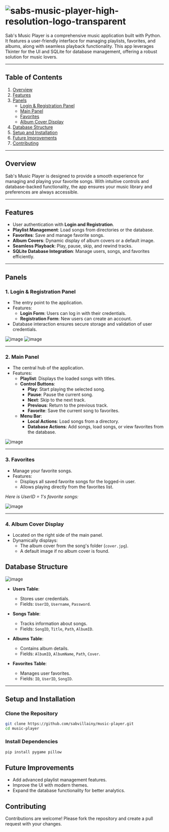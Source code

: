 # ![sabs-music-player-high-resolution-logo-transparent](https://github.com/user-attachments/assets/fde8bd53-63a5-4b96-bef6-def0d292692f)


Sab's Music Player is a comprehensive music application built with Python. It features a user-friendly interface for managing playlists, favorites, and albums, along with seamless playback functionality. This app leverages Tkinter for the UI and SQLite for database management, offering a robust solution for music lovers.

---

## Table of Contents

1. [Overview](#overview)  
2. [Features](#features)  
3. [Panels](#panels)  
   - [Login & Registration Panel](#1-login--registration-panel)
   - [Main Panel](#2-main-panel)
   - [Favorites](#3-favorites)
   - [Album Cover Display](#4-album-cover-display)  
4. [Database Structure](#database-structure)  
5. [Setup and Installation](#setup-and-installation)  
6. [Future Improvements](#future-improvements)
7. [Contributing](#contributing)

---

## Overview

Sab's Music Player is designed to provide a smooth experience for managing and playing your favorite songs. With intuitive controls and database-backed functionality, the app ensures your music library and preferences are always accessible.

---

## Features

- User authentication with **Login and Registration**.
- **Playlist Management**: Load songs from directories or the database.
- **Favorites**: Save and manage favorite songs.
- **Album Covers**: Dynamic display of album covers or a default image.
- **Seamless Playback**: Play, pause, skip, and rewind tracks.
- **SQLite Database Integration**: Manage users, songs, and favorites efficiently.

---

## Panels

### 1. **Login & Registration Panel**

- The entry point to the application.
- Features:
  - **Login Form**: Users can log in with their credentials.
  - **Registration Form**: New users can create an account.
- Database interaction ensures secure storage and validation of user credentials.

![image](https://github.com/user-attachments/assets/0866f6ba-e0c3-48c0-bc12-1141ed06c855)
![image](https://github.com/user-attachments/assets/415c622c-69f5-4e91-9b6f-19db2942dedd)



---

### 2. **Main Panel**

- The central hub of the application.
- Features:
  - **Playlist**: Displays the loaded songs with titles.
  - **Control Buttons**:
    - **Play**: Start playing the selected song.
    - **Pause**: Pause the current song.
    - **Next**: Skip to the next track.
    - **Previous**: Return to the previous track.
    - **Favorite**: Save the current song to favorites.
  - **Menu Bar**:
    - **Local Actions**: Load songs from a directory.
    - **Database Actions**: Add songs, load songs, or view favorites from the database.

![image](https://github.com/user-attachments/assets/ae613f48-d0d9-4c8b-84b0-822d0fa28a59)


---

### 3. **Favorites**

- Manage your favorite songs.
- Features:
  - Displays all saved favorite songs for the logged-in user.
  - Allows playing directly from the favorites list.
  
_Here is UserID = 1's favorite songs:_
  
![image](https://github.com/user-attachments/assets/91936a0a-fe89-4386-a759-1eea288188fb)


---

### 4. **Album Cover Display**

- Located on the right side of the main panel.
- Dynamically displays:
  - The album cover from the song's folder (`cover.jpg`).
  - A default image if no album cover is found.
  

## Database Structure
![image](https://github.com/user-attachments/assets/3f161871-294f-45df-b038-6539a5fef122)

- **Users Table**:
  - Stores user credentials.
  - Fields: `UserID`, `Username`, `Password`.

- **Songs Table**:
  - Tracks information about songs.
  - Fields: `SongID`, `Title`, `Path`, `AlbumID`.

- **Albums Table**:
  - Contains album details.
  - Fields: `AlbumID`, `AlbumName`, `Path`, `Cover`.

- **Favorites Table**:
  - Manages user favorites.
  - Fields: `ID`, `UserID`, `SongID`.

---

## Setup and Installation

### Clone the Repository

```bash
git clone https://github.com/sabvillainy/music-player.git
cd music-player
```

### Install Dependencies 
```bash
pip install pygame pillow
```

## Future Improvements
- Add advanced playlist management features.
- Improve the UI with modern themes.
- Expand the database functionality for better analytics.

## Contributing
Contributions are welcome! Please fork the repository and create a pull request with your changes.

